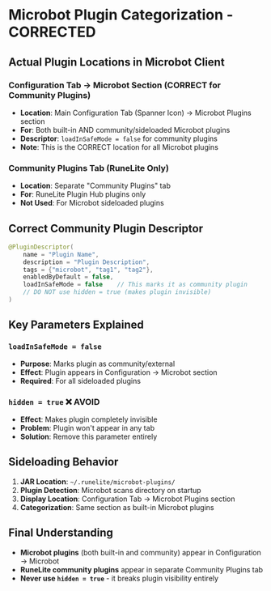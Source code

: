 # Microbot Plugin Categorization - CORRECTED

## Actual Plugin Locations in Microbot Client

### Configuration Tab → Microbot Section (CORRECT for Community Plugins)
- **Location**: Main Configuration Tab (Spanner Icon) → Microbot Plugins section
- **For**: Both built-in AND community/sideloaded Microbot plugins
- **Descriptor**: `loadInSafeMode = false` for community plugins
- **Note**: This is the CORRECT location for all Microbot plugins

### Community Plugins Tab (RuneLite Only)
- **Location**: Separate "Community Plugins" tab  
- **For**: RuneLite Plugin Hub plugins only
- **Not Used**: For Microbot sideloaded plugins

## Correct Community Plugin Descriptor
```java
@PluginDescriptor(
    name = "Plugin Name",
    description = "Plugin Description",
    tags = {"microbot", "tag1", "tag2"},
    enabledByDefault = false,
    loadInSafeMode = false    // This marks it as community plugin
    // DO NOT use hidden = true (makes plugin invisible)
)
```

## Key Parameters Explained

### `loadInSafeMode = false`
- **Purpose**: Marks plugin as community/external
- **Effect**: Plugin appears in Configuration → Microbot section  
- **Required**: For all sideloaded plugins

### `hidden = true` ❌ AVOID
- **Effect**: Makes plugin completely invisible
- **Problem**: Plugin won't appear in any tab
- **Solution**: Remove this parameter entirely

## Sideloading Behavior
1. **JAR Location**: `~/.runelite/microbot-plugins/`
2. **Plugin Detection**: Microbot scans directory on startup
3. **Display Location**: Configuration Tab → Microbot Plugins section
4. **Categorization**: Same section as built-in Microbot plugins

## Final Understanding
- **Microbot plugins** (both built-in and community) appear in Configuration → Microbot
- **RuneLite community plugins** appear in separate Community Plugins tab
- **Never use `hidden = true`** - it breaks plugin visibility entirely
